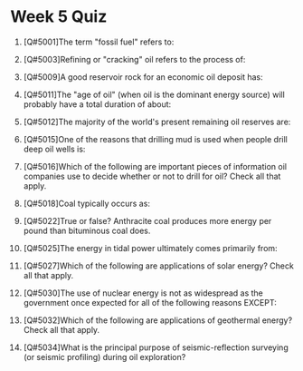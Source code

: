 # Week 5 Quiz

1. [Q#5001]The term "fossil fuel"  refers to:



2. [Q#5003]Refining or "cracking" oil refers to the process of:



3. [Q#5009]A good reservoir rock for an economic oil deposit has:



4. [Q#5011]The "age of oil" (when oil is the dominant energy source) will probably have a total duration of about:



5. [Q#5012]The majority of the world's present remaining oil reserves are:



6. [Q#5015]One of the reasons that drilling mud is used when people drill deep oil wells is:



7. [Q#5016]Which of the following are important pieces of information oil companies use to decide whether or not to drill for oil?  Check all that apply.




8. [Q#5018]Coal typically occurs as:



9. [Q#5022]True or false? Anthracite coal produces more energy per pound than bituminous coal does.



10. [Q#5025]The energy in tidal power ultimately comes primarily from:



11. [Q#5027]Which of the following are applications of solar energy? Check all that apply.



12. [Q#5030]The use of nuclear energy is not as widespread as the government once expected for all of the following reasons EXCEPT:



13. [Q#5032]Which of the following are applications of geothermal energy? Check all that apply.



14. [Q#5034]What is the principal purpose of seismic-reflection surveying (or seismic profiling) during oil exploration?


